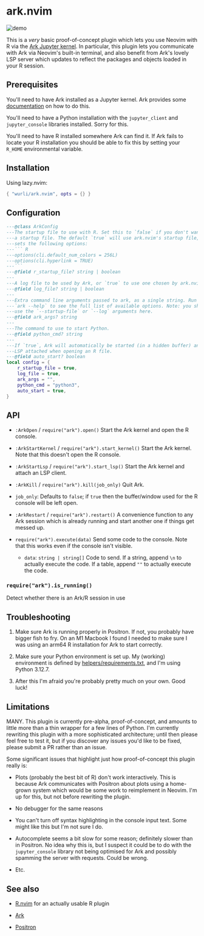 # ark.nvim

![demo](https://github.com/user-attachments/assets/55376554-6dd1-4882-8732-cb04f7d93560)

This is a _very_ basic proof-of-concept plugin which lets you use Neovim with R
via the [Ark Jupyter kernel](https://github.com/posit-dev/ark). In particular,
this plugin lets you communicate with Ark via Neovim's built-in terminal, and
also benefit from Ark's lovely LSP server which updates to reflect the packages
and objects loaded in your R session.

## Prerequisites

You'll need to have Ark installed as a Jupyter kernel. Ark provides some
[documentation](https://github.com/posit-dev/ark) on how to do this.

You'll need to have a Python installation with the `jupyter_client` and
`jupyter_console` libraries installed. Sorry for this.

You'll need to have R installed somewhere Ark can find it. If Ark fails to
locate your R installation you should be able to fix this by setting your
`R_HOME` environmental variable.

## Installation

Using lazy.nvim:
``` lua
{ "wurli/ark.nvim", opts = {} }
```

## Configuration

```` lua
---@class ArkConfig
---The startup file to use with R. Set this to `false` if you don't want to use
---a startup file. The default `true` will use ark.nvim's startup file, which
---sets the following options:
---``` R
---options(cli.default_num_colors = 256L)
---options(cli.hyperlink = TRUE)
---```
---@field r_startup_file? string | boolean
---
---A log file to be used by Ark, or `true` to use one chosen by ark.nvim.
---@field log_file? string | boolean
---
---Extra command line arguments passed to ark, as a single string. Run
---`ark --help` to see the full list of available options. Note: you shouldn't
---use the `--startup-file` or `--log` arguments here.
---@field ark_args? string
---
---The command to use to start Python.
---@field python_cmd? string
---
---If `true`, Ark will automatically be started (in a hidden buffer) and the
---LSP attached when opening an R file.
---@field auto_start? boolean
local config = {
    r_startup_file = true,
    log_file = true,
    ark_args = "",
    python_cmd = "python3",
    auto_start = true,
}
````

## API

*   `:ArkOpen` / `require("ark").open()`
    Start the Ark kernel and open the R console.

*   `:ArkStartKernel` / `require("ark").start_kernel()`
    Start the Ark kernel. Note that this doesn't open the R console.

*   `:ArkStartLsp` / `require("ark").start_lsp()`
    Start the Ark kernel and attach an LSP client.

*   `:ArkKill` / `require("ark").kill(job_only)`
    Quit Ark.

*   `job_only`: Defaults to `false`; if `true` then the buffer/window used for
    the R console will be left open.

*   `:ArkRestart` / `require("ark").restart()`
    A convenience function to any Ark session which is already running and start
    another one if things get messed up.

*   `require("ark").execute(data)`
    Send some code to the console. Note that this works even if the console
    isn't visible.

    *   `data`: `string | string[]` Code to send. If a string, append `\n` to
        actually execute the code. If a table, append `""` to actually execute the code.

### `require("ark").is_running()`
Detect whether there is an Ark/R session in use

## Troubleshooting

1.  Make sure Ark is running properly in Positron. If not, you probably have
    bigger fish to fry. On an M1 Macbook I found I needed to make sure I was
    using an arm64 R installation for Ark to start correctly.

2.  Make sure your Python environment is set up. My (working) environment is
    defined by [helpers/requirements.txt](/helpers/requirements.txt), and I'm
    using Python 3.12.7.

3.  After this I'm afraid you're probably pretty much on your own. Good luck!

## Limitations

MANY. This plugin is currently pre-alpha, proof-of-concept, and amounts to
little more than a thin wrapper for a few lines of Python. I'm currently
rewriting this plugin with a more sophisticated architecture; until then please
feel free to test it, but if you discover any issues you'd like to be fixed,
please submit a PR rather than an issue.

Some significant issues that highlight just how proof-of-concept this plugin
really is:

*   Plots (probably the best bit of R) don't work interactively. This is
    because Ark communicates with Positron about plots using a home-grown
    system which would be some work to reimplement in Neovim. I'm up for this,
    but not before rewriting the plugin.

*   No debugger for the same reasons

*   You can't turn off syntax highlighting in the console input text. Some might
    like this but I'm not sure I do.

*   Autocomplete seems a bit slow for some reason; definitely slower than in
    Positron. No idea why this is, but I suspect it could be to do with the
    `jupyter_console` library not being optimised for Ark and possibly spamming
    the server with requests. Could be wrong.

*   Etc.

## See also

*   [R.nvim](https://github.com/R-nvim/R.nvim) for an actually usable R plugin

*   [Ark](https://github.com/posit-dev/ark)

*   [Positron](https://github.com/posit-dev/positron)

